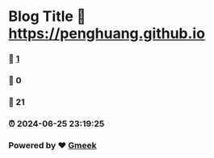 # Blog Title :link: https://penghuang.github.io 
### :page_facing_up: [1](https://penghuang.github.io/tag.html) 
### :speech_balloon: 0 
### :hibiscus: 21 
### :alarm_clock: 2024-06-25 23:19:25 
### Powered by :heart: [Gmeek](https://github.com/Meekdai/Gmeek)
